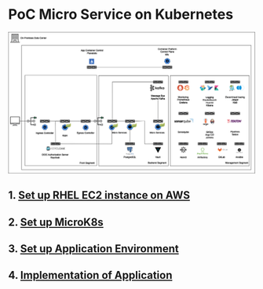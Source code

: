 # PoC Micro Service on Kubernetes

![k8s_microservice_sample](image/0_1_k8s_microservice.drawio.png)
## 1. [Set up RHEL EC2 instance on AWS](1-set-up-rhel-instance-on-aws.md)
## 2. [Set up MicroK8s](2-set-up-microk8s.md)
## 3. [Set up Application Environment](3-set-up-app-env.md)
## 4. [Implementation of Application](4-implementation-app.md)
